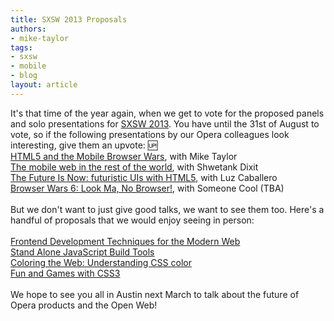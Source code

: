 ```yaml
---
title: SXSW 2013 Proposals
authors:
- mike-taylor
tags:
- sxsw
- mobile
- blog
layout: article
---
```

It&#39;s that time of the year again, when we get to vote for the proposed panels and solo presentations for <a href="http://sxsw.com/interactive/about/about-sxsw-interactive" target="_blank">SXSW 2013</a>. You have until the 31st of August to vote, so if the following presentations by our Opera colleagues look interesting, give them an upvote: :up: <br/><span class='imgright'><img alt='' src='http://files.myopera.com/miketaylr/blog/logo-interactive.png' /></span> <br/><a href="http://panelpicker.sxsw.com/vote/3841" target="_blank">HTML5 and the Mobile Browser Wars</a>, with Mike Taylor<br/><a href="http://panelpicker.sxsw.com/vote/5407" target="_blank">The mobile web in the rest of the world</a>, with Shwetank Dixit<br/><a href="http://panelpicker.sxsw.com/vote/4614" target="_blank">The Future Is Now: futuristic UIs with HTML5</a>, with Luz Caballero<br/><a href="http://panelpicker.sxsw.com/vote/4805" target="_blank">Browser Wars 6: Look Ma, No Browser!</a>, with Someone Cool (TBA)<br/><br/>But we don&#39;t want to just give good talks, we want to see them too. Here&#39;s a handful of proposals that we would enjoy seeing in person:<br/><br/><a href="http://panelpicker.sxsw.com/vote/6495" target="_blank">Frontend Development Techniques for the Modern Web</a><br/><a href="http://panelpicker.sxsw.com/vote/4377" target="_blank">Stand Alone JavaScript Build Tools</a><br/><a href="http://panelpicker.sxsw.com/vote/6351" target="_blank">Coloring the Web: Understanding CSS color</a><br/><a href="http://panelpicker.sxsw.com/vote/5834" target="_blank">Fun and Games with CSS3</a><br/><br/>We hope to see you all in Austin next March to talk about the future of Opera products and the Open Web!
